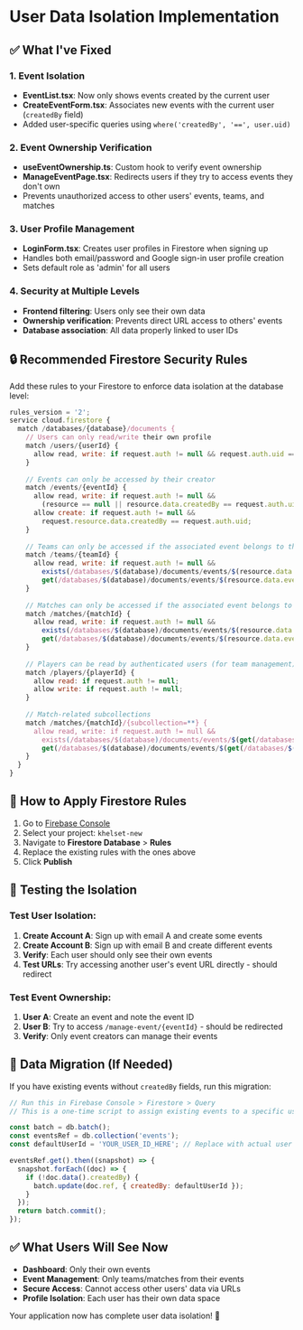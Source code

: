# User Data Isolation Implementation

## ✅ What I've Fixed

### 1. **Event Isolation**
- **EventList.tsx**: Now only shows events created by the current user
- **CreateEventForm.tsx**: Associates new events with the current user (`createdBy` field)
- Added user-specific queries using `where('createdBy', '==', user.uid)`

### 2. **Event Ownership Verification**
- **useEventOwnership.ts**: Custom hook to verify event ownership
- **ManageEventPage.tsx**: Redirects users if they try to access events they don't own
- Prevents unauthorized access to other users' events, teams, and matches

### 3. **User Profile Management**
- **LoginForm.tsx**: Creates user profiles in Firestore when signing up
- Handles both email/password and Google sign-in user profile creation
- Sets default role as 'admin' for all users

### 4. **Security at Multiple Levels**
- **Frontend filtering**: Users only see their own data
- **Ownership verification**: Prevents direct URL access to others' events
- **Database association**: All data properly linked to user IDs

## 🔒 Recommended Firestore Security Rules

Add these rules to your Firestore to enforce data isolation at the database level:

```javascript
rules_version = '2';
service cloud.firestore {
  match /databases/{database}/documents {
    // Users can only read/write their own profile
    match /users/{userId} {
      allow read, write: if request.auth != null && request.auth.uid == userId;
    }
    
    // Events can only be accessed by their creator
    match /events/{eventId} {
      allow read, write: if request.auth != null && 
        (resource == null || resource.data.createdBy == request.auth.uid);
      allow create: if request.auth != null && 
        request.resource.data.createdBy == request.auth.uid;
    }
    
    // Teams can only be accessed if the associated event belongs to the user
    match /teams/{teamId} {
      allow read, write: if request.auth != null && 
        exists(/databases/$(database)/documents/events/$(resource.data.eventId)) &&
        get(/databases/$(database)/documents/events/$(resource.data.eventId)).data.createdBy == request.auth.uid;
    }
    
    // Matches can only be accessed if the associated event belongs to the user
    match /matches/{matchId} {
      allow read, write: if request.auth != null && 
        exists(/databases/$(database)/documents/events/$(resource.data.eventId)) &&
        get(/databases/$(database)/documents/events/$(resource.data.eventId)).data.createdBy == request.auth.uid;
    }
    
    // Players can be read by authenticated users (for team management)
    match /players/{playerId} {
      allow read: if request.auth != null;
      allow write: if request.auth != null;
    }
    
    // Match-related subcollections
    match /matches/{matchId}/{subcollection=**} {
      allow read, write: if request.auth != null && 
        exists(/databases/$(database)/documents/events/$(get(/databases/$(database)/documents/matches/$(matchId)).data.eventId)) &&
        get(/databases/$(database)/documents/events/$(get(/databases/$(database)/documents/matches/$(matchId)).data.eventId)).data.createdBy == request.auth.uid;
    }
  }
}
```

## 🎯 How to Apply Firestore Rules

1. Go to [Firebase Console](https://console.firebase.google.com/)
2. Select your project: `khelset-new`
3. Navigate to **Firestore Database** > **Rules**
4. Replace the existing rules with the ones above
5. Click **Publish**

## 🧪 Testing the Isolation

### Test User Isolation:
1. **Create Account A**: Sign up with email A and create some events
2. **Create Account B**: Sign up with email B and create different events
3. **Verify**: Each user should only see their own events
4. **Test URLs**: Try accessing another user's event URL directly - should redirect

### Test Event Ownership:
1. **User A**: Create an event and note the event ID
2. **User B**: Try to access `/manage-event/{eventId}` - should be redirected
3. **Verify**: Only event creators can manage their events

## 🔧 Data Migration (If Needed)

If you have existing events without `createdBy` fields, run this migration:

```javascript
// Run this in Firebase Console > Firestore > Query
// This is a one-time script to assign existing events to a specific user

const batch = db.batch();
const eventsRef = db.collection('events');
const defaultUserId = 'YOUR_USER_ID_HERE'; // Replace with actual user ID

eventsRef.get().then((snapshot) => {
  snapshot.forEach((doc) => {
    if (!doc.data().createdBy) {
      batch.update(doc.ref, { createdBy: defaultUserId });
    }
  });
  return batch.commit();
});
```

## ✅ What Users Will See Now

- **Dashboard**: Only their own events
- **Event Management**: Only teams/matches from their events  
- **Secure Access**: Cannot access other users' data via URLs
- **Profile Isolation**: Each user has their own data space

Your application now has complete user data isolation! 🎉
